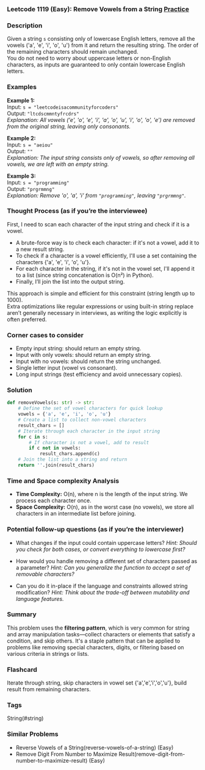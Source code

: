 ### Leetcode 1119 (Easy): Remove Vowels from a String [Practice](https://leetcode.com/problems/remove-vowels-from-a-string)

### Description  
Given a string `s` consisting only of lowercase English letters, remove all the vowels ('a', 'e', 'i', 'o', 'u') from it and return the resulting string. The order of the remaining characters should remain unchanged.  
You do not need to worry about uppercase letters or non-English characters, as inputs are guaranteed to only contain lowercase English letters.

### Examples  

**Example 1:**  
Input: `s = "leetcodeisacommunityforcoders"`  
Output: `"ltcdscmmntyfrcdrs"`  
*Explanation: All vowels ('e', 'o', 'e', 'i', 'a', 'o', 'u', 'i', 'o', 'o', 'e') are removed from the original string, leaving only consonants.*

**Example 2:**  
Input: `s = "aeiou"`  
Output: `""`  
*Explanation: The input string consists only of vowels, so after removing all vowels, we are left with an empty string.*

**Example 3:**  
Input: `s = "programming"`  
Output: `"prgrmmng"`  
*Explanation: Remove 'o', 'a', 'i' from `"programming"`, leaving `"prgrmmng"`.*

### Thought Process (as if you’re the interviewee)  
First, I need to scan each character of the input string and check if it is a vowel.  
- A brute-force way is to check each character: if it's not a vowel, add it to a new result string.
- To check if a character is a vowel efficiently, I'll use a set containing the characters {'a', 'e', 'i', 'o', 'u'}.
- For each character in the string, if it's not in the vowel set, I'll append it to a list (since string concatenation is O(n²) in Python).
- Finally, I’ll join the list into the output string.

This approach is simple and efficient for this constraint (string length up to 1000).  
Extra optimizations like regular expressions or using built-in string replace aren’t generally necessary in interviews, as writing the logic explicitly is often preferred.

### Corner cases to consider  
- Empty input string: should return an empty string.
- Input with only vowels: should return an empty string.
- Input with no vowels: should return the string unchanged.
- Single letter input (vowel vs consonant).
- Long input strings (test efficiency and avoid unnecessary copies).

### Solution

```python
def removeVowels(s: str) -> str:
    # Define the set of vowel characters for quick lookup
    vowels = {'a', 'e', 'i', 'o', 'u'}
    # Create a list to collect non-vowel characters
    result_chars = []
    # Iterate through each character in the input string
    for c in s:
        # If character is not a vowel, add to result
        if c not in vowels:
            result_chars.append(c)
    # Join the list into a string and return
    return ''.join(result_chars)
```

### Time and Space complexity Analysis  

- **Time Complexity:** O(n), where n is the length of the input string. We process each character once.
- **Space Complexity:** O(n), as in the worst case (no vowels), we store all characters in an intermediate list before joining.

### Potential follow-up questions (as if you’re the interviewer)  

- What changes if the input could contain uppercase letters?
  *Hint: Should you check for both cases, or convert everything to lowercase first?*

- How would you handle removing a different set of characters passed as a parameter?
  *Hint: Can you generalize the function to accept a set of removable characters?*

- Can you do it in-place if the language and constraints allowed string modification?
  *Hint: Think about the trade-off between mutability and language features.*

### Summary

This problem uses the **filtering pattern**, which is very common for string and array manipulation tasks—collect characters or elements that satisfy a condition, and skip others. It's a staple pattern that can be applied to problems like removing special characters, digits, or filtering based on various criteria in strings or lists.


### Flashcard
Iterate through string, skip characters in vowel set {'a','e','i','o','u'}, build result from remaining characters.

### Tags
String(#string)

### Similar Problems
- Reverse Vowels of a String(reverse-vowels-of-a-string) (Easy)
- Remove Digit From Number to Maximize Result(remove-digit-from-number-to-maximize-result) (Easy)
